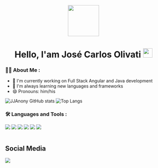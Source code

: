 <div id="header" align="center">
  <img src="https://media.giphy.com/media/v1.Y2lkPTc5MGI3NjExcG1sMDZ2ODh4b3hoNDNlMXcyeWZvbnluNGt1Y2I1NWhkZGc3cWFpZSZlcD12MV9pbnRlcm5hbF9naWZfYnlfaWQmY3Q9cw/5eLDrEaRGHegx2FeF2/giphy.gif" width="100"/>
  <h1>
    Hello, I'am José Carlos Olivati
    <img src="https://media.giphy.com/media/hvRJCLFzcasrR4ia7z/giphy.gif" width="30px"/>
  </h1>
</div>

### :woman_technologist: About Me :

- 🏢 I'm currently working on Full Stack Angular and Java development
- 🌱 I'm always learning new languages and frameworks
- 😄 Pronouns: him/his


![JJAnony GitHub stats](https://github-readme-stats.vercel.app/api?username=JJAnony&show_icons=true&theme=dark)
![Top Langs](https://github-readme-stats.vercel.app/api/top-langs/?username=JJAnony&layout=compact&theme=dark)

### :hammer_and_wrench: Languages and Tools :

<div>
  <img src="https://cdn.jsdelivr.net/gh/devicons/devicon@latest/icons/java/java-original.svg" />
  <img src="https://cdn.jsdelivr.net/gh/devicons/devicon@latest/icons/spring/spring-original.svg" />
  <img src="https://cdn.jsdelivr.net/gh/devicons/devicon@latest/icons/quarkus/quarkus-original.svg" />
  <img src="https://cdn.jsdelivr.net/gh/devicons/devicon@latest/icons/angular/angular-original.svg" />
  <img src="https://cdn.jsdelivr.net/gh/devicons/devicon@latest/icons/python/python-original.svg" />
  <img src="https://cdn.jsdelivr.net/gh/devicons/devicon@latest/icons/ubuntu/ubuntu-original-wordmark.svg" />
</div><br/>

## Social Media

<div style="display: inline_block">
    <a href="https://www.linkedin.com/in/junior-olivati" target="_blank"><img src="https://img.shields.io/badge/-LinkedIn-%230077B5?style=for-the-badge&logo=linkedin&logoColor=white" target="_blank"></a> 
</div>
